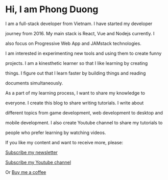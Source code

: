 # Hi, I am Phong Duong

I am a full-stack developer from Vietnam. I have started my developer

journey from 2016. My main stack is React, Vue and Nodejs currently. I

also focus on Progressive Web App and JAMstack technologies.

I am interested in experimenting new tools and using them to create funny

projects. I am a kinesthetic learner so that I like learning by creating

things. I figure out that I learn faster by building things and reading

documents simultaneously.

As a part of my learning process, I want to share my knowledge to

everyone. I create this blog to share writing tutorials. I write about

different topics from game development, web development to desktop and

mobile development. I also create Youtube channel to share my tutorials to

people who prefer learning by watching videos.

If you like my content and want to receive more, please:

[Subscribe my newsletter](https://tinyletter.com/phongduong)

[Subscribe my Youtube channel](https://www.youtube.com/channel/UCXykqt3V2-9bYXKWZRcH0rA)

Or [Buy me a coffee](https://www.buymeacoffee.com/phongduong)